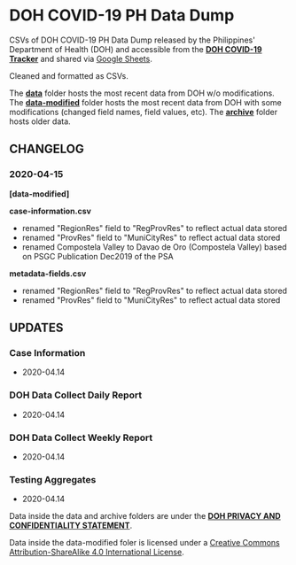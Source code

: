 # DOH COVID-19 PH Data Dump

CSVs of DOH COVID-19 PH Data Dump released by the Philippines' Department of Health (DOH) and accessible from the [**DOH COVID-19 Tracker**](https://www.doh.gov.ph/covid19tracker) and shared via [Google Sheets](https://docs.google.com/spreadsheets/u/1/d/1BLbrvgjkBWxr9g73xX9DLOqmbmuYyKc-_b8jIxCX1uo/edit). 

Cleaned and formatted as CSVs.

The [**data**](https://github.com/benhur07b/covid19ph-doh-data-dump/tree/master/data) folder hosts the most recent data from DOH w/o modifications.
The [**data-modified**](https://github.com/benhur07b/covid19ph-doh-data-dump/tree/master/data) folder hosts the most recent data from DOH with some modifications (changed field names, field values, etc).
The [**archive**](https://github.com/benhur07b/covid19ph-doh-data-dump/tree/master/archive) folder hosts older data.

## CHANGELOG
### 2020-04-15
**[data-modified]**

**case-information.csv**
* renamed "RegionRes" field to "RegProvRes" to reflect actual data stored
* renamed "ProvRes" field to "MuniCityRes" to reflect actual data stored
* renamed Compostela Valley to Davao de Oro (Compostela Valley) based on PSGC Publication Dec2019 of the PSA

**metadata-fields.csv**
* renamed "RegionRes" field to "RegProvRes" to reflect actual data stored
* renamed "ProvRes" field to "MuniCityRes" to reflect actual data stored

## UPDATES

### Case Information
 * 2020-04.14

### DOH Data Collect Daily Report
 * 2020-04.14

### DOH Data Collect Weekly Report
 * 2020-04.14

### Testing Aggregates
 * 2020-04.14


Data inside the data and archive folders are under the [**DOH PRIVACY AND CONFIDENTIALITY STATEMENT**](https://github.com/benhur07b/covid19ph-doh-data-dump/blob/master/DOH%20PRIVACY%20AND%20CONFIDENTIALITY%20STATEMENT.txt).

Data inside the data-modified foler is licensed under a <a rel="license" href="http://creativecommons.org/licenses/by-sa/4.0/">Creative Commons Attribution-ShareAlike 4.0 International License</a>.<br>

